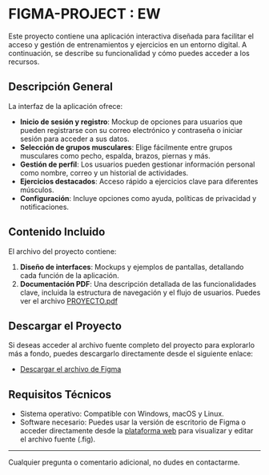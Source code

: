 # FIGMA-PROJECT : EW
Este proyecto contiene una aplicación interactiva diseñada para facilitar el acceso y gestión de entrenamientos y ejercicios en un entorno digital. A continuación, se describe su funcionalidad y cómo puedes acceder a los recursos.

## Descripción General

La interfaz de la aplicación ofrece:
- **Inicio de sesión y registro**: Mockup de opciones para usuarios que pueden registrarse con su correo electrónico y contraseña o iniciar sesión para acceder a sus datos.
- **Selección de grupos musculares**: Elige fácilmente entre grupos musculares como pecho, espalda, brazos, piernas y más.
- **Gestión de perfil**: Los usuarios pueden gestionar información personal como nombre, correo y un historial de actividades.
- **Ejercicios destacados**: Acceso rápido a ejercicios clave para diferentes músculos.
- **Configuración**: Incluye opciones como ayuda, políticas de privacidad y notificaciones.

## Contenido Incluido
El archivo del proyecto contiene:
1. **Diseño de interfaces**: Mockups y ejemplos de pantallas, detallando cada función de la aplicación.
2. **Documentación PDF**: Una descripción detallada de las funcionalidades clave, incluida la estructura de navegación y el flujo de usuarios. Puedes ver el archivo [PROYECTO.pdf](./PROYECTO.pdf)

## Descargar el Proyecto
Si deseas acceder al archivo fuente completo del proyecto para explorarlo más a fondo, puedes descargarlo directamente desde el siguiente enlace:
- [Descargar el archivo de Figma](https://drive.google.com/file/d/1CiakAT1z1SD0RusOTFU8YajXkMS40s5N/view?usp=drive_link)

## Requisitos Técnicos
- Sistema operativo: Compatible con Windows, macOS y Linux.
- Software necesario: Puedes usar la versión de escritorio de Figma o acceder directamente desde la [plataforma web](https://www.figma.com) para visualizar y editar el archivo fuente (.fig).

---

Cualquier pregunta o comentario adicional, no dudes en contactarme.
